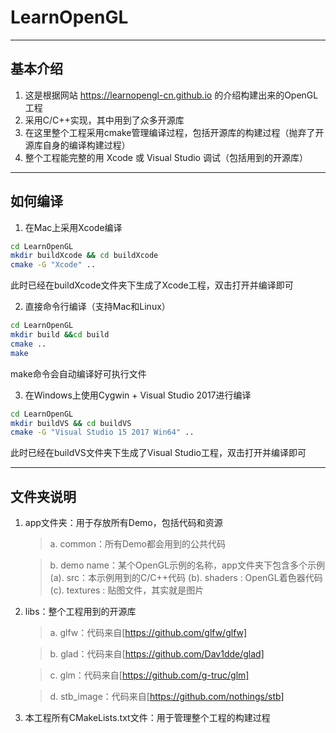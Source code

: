 # LearnOpenGL

----

## 基本介绍

1. 这是根据网站 https://learnopengl-cn.github.io 的介绍构建出来的OpenGL工程
2. 采用C/C++实现，其中用到了众多开源库
3. 在这里整个工程采用cmake管理编译过程，包括开源库的构建过程（抛弃了开源库自身的编译构建过程）
4. 整个工程能完整的用 Xcode 或 Visual Studio 调试（包括用到的开源库）

----

## 如何编译

1. 在Mac上采用Xcode编译
```bash
cd LearnOpenGL
mkdir buildXcode && cd buildXcode
cmake -G "Xcode" ..
```
此时已经在buildXcode文件夹下生成了Xcode工程，双击打开并编译即可

2. 直接命令行编译（支持Mac和Linux）
```bash
cd LearnOpenGL
mkdir build &&cd build
cmake ..
make
```
make命令会自动编译好可执行文件

3. 在Windows上使用Cygwin + Visual Studio 2017进行编译
```bash
cd LearnOpenGL
mkdir buildVS && cd buildVS
cmake -G "Visual Studio 15 2017 Win64" ..
```
此时已经在buildVS文件夹下生成了Visual Studio工程，双击打开并编译即可

----

## 文件夹说明

1. app文件夹：用于存放所有Demo，包括代码和资源
	>a. common：所有Demo都会用到的公共代码

	>b. demo name：某个OpenGL示例的名称，app文件夹下包含多个示例
		(a). src：本示例用到的C/C++代码
		(b). shaders : OpenGL着色器代码
		(c). textures : 贴图文件，其实就是图片

2. libs：整个工程用到的开源库
	>a. glfw：代码来自[https://github.com/glfw/glfw]

	>b. glad：代码来自[https://github.com/Dav1dde/glad]

	>c. glm：代码来自[https://github.com/g-truc/glm]

	>d. stb_image：代码来自[https://github.com/nothings/stb]

3. 本工程所有CMakeLists.txt文件：用于管理整个工程的构建过程
